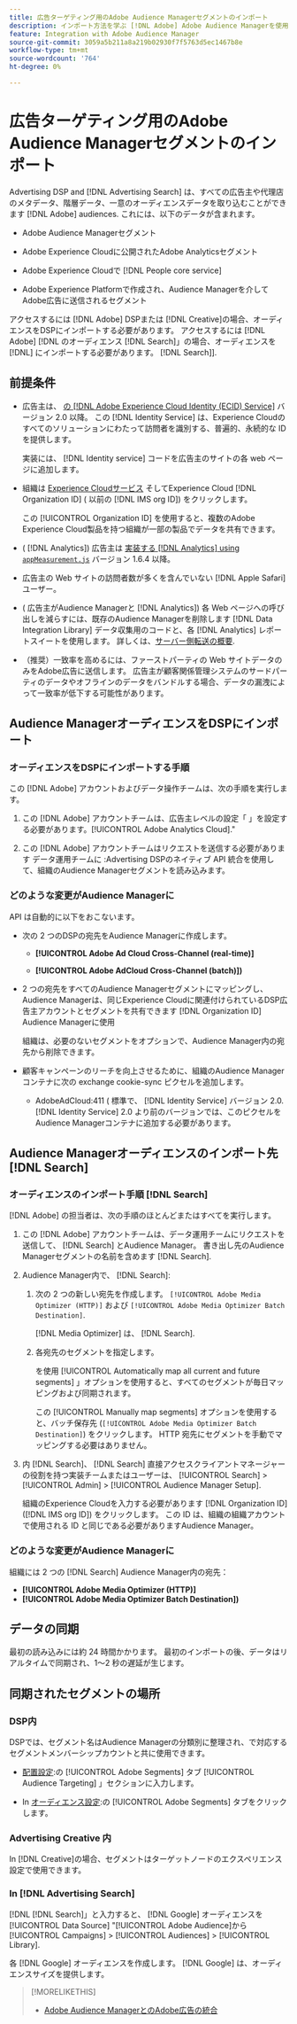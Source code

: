 ```yaml
---
title: 広告ターゲティング用のAdobe Audience Managerセグメントのインポート
description: インポート方法を学ぶ [!DNL Adobe] Adobe Audience Managerを使用して Advertising DSPと Search にオーディエンスを追加
feature: Integration with Adobe Audience Manager
source-git-commit: 3059a5b211a8a219b02930f7f5763d5ec1467b8e
workflow-type: tm+mt
source-wordcount: '764'
ht-degree: 0%

---
```


# 広告ターゲティング用のAdobe Audience Managerセグメントのインポート

Advertising DSP and [!DNL Advertising Search] は、すべての広告主や代理店のメタデータ、階層データ、一意のオーディエンスデータを取り込むことができます [!DNL Adobe] audiences<!-- segments or audiences? Standardize terms per AAM's docs -->. これには、以下のデータが含まれます。

* Adobe Audience Managerセグメント

* Adobe Experience Cloudに公開されたAdobe Analyticsセグメント

* Adobe Experience Cloudで [!DNL People core service]

* Adobe Experience Platformで作成され、Audience Managerを介してAdobe広告に送信されるセグメント

アクセスするには [!DNL Adobe] DSPまたは [!DNL Creative]の場合、オーディエンスをDSPにインポートする必要があります。 アクセスするには [!DNL Adobe] [!DNL のオーディエンス [!DNL Search]」の場合、オーディエンスを [!DNL] にインポートする必要があります。 [!DNL Search]].

## 前提条件

* 広告主は、 [の [!DNL Adobe Experience Cloud Identity (ECID) Service]](https://experienceleague.adobe.com/docs/id-service/using/intro/overview.html) バージョン 2.0 以降。 この [!DNL Identity Service] は、Experience Cloudのすべてのソリューションにわたって訪問者を識別する、普遍的、永続的な ID を提供します。

   実装には、 [!DNL Identity service] コードを広告主のサイトの各 web ページに追加します。

* 組織は [Experience Cloudサービス](https://experienceleague.adobe.com/docs/core-services/interface/services/core-services.html) そしてExperience Cloud [!DNL Organization ID] ( 以前の [!DNL IMS org ID]) をクリックします。

   この [!UICONTROL Organization ID] を使用すると、複数のAdobe Experience Cloud製品を持つ組織が一部の製品でデータを共有できます。

* ( [!DNL Analytics]) 広告主は [実装する [!DNL Analytics] using `appMeasurement.js`](https://experienceleague.adobe.com/docs/analytics/implementation/js/overview.html) バージョン 1.6.4 以降。

* 広告主の Web サイトの訪問者数が多くを含んでいない [!DNL Apple Safari] ユーザー。

* ( 広告主がAudience Managerと [!DNL Analytics]) 各 Web ページへの呼び出しを減らすには、既存のAudience Managerを削除します [!DNL Data Integration Library] データ収集用のコードと、各 [!DNL Analytics] レポートスイートを使用します。 詳しくは、[サーバー側転送の概要](https://experienceleague.adobe.com/docs/analytics/admin/admin-tools/server-side-forwarding/ssf.html).

* （推奨）一致率を高めるには、ファーストパーティの Web サイトデータのみをAdobe広告に送信します。 広告主が顧客関係管理システムのサードパーティのデータやオフラインのデータをバンドルする場合、データの漏洩によって一致率が低下する可能性があります。

## Audience ManagerオーディエンスをDSPにインポート

### オーディエンスをDSPにインポートする手順

この [!DNL Adobe] アカウントおよびデータ操作チームは、次の手順を実行します。

1. この [!DNL Adobe] アカウントチームは、広告主レベルの設定「 」を設定する必要があります。[!UICONTROL Adobe Analytics Cloud].&quot;

1. この [!DNL Adobe] アカウントチームはリクエストを送信する必要があります<!-- Submit a request as a JIRA task? --> データ運用チームに<!-- implementation team? --> :Advertising DSPのネイティブ API 統合を使用して、組織のAudience Managerセグメントを読み込みます。

### どのような変更がAudience Managerに

API は自動的に以下をおこないます。

* 次の 2 つのDSPの宛先をAudience Managerに作成します。

   * **[!UICONTROL Adobe Ad Cloud Cross-Channel (real-time)]**

   * **[!UICONTROL Adobe AdCloud Cross-Channel (batch)])**

* 2 つの宛先をすべてのAudience Managerセグメントにマッピングし、Audience Managerは、同じExperience Cloudに関連付けられているDSP広告主アカウントとセグメントを共有できます [!DNL Organization ID] Audience Managerに使用 <!-- Verify -->

   組織は、必要のないセグメントをオプションで、Audience Manager内の宛先から削除できます。

* 顧客キャンペーンのリーチを向上させるために、組織のAudience Managerコンテナに次の exchange cookie-sync ピクセルを追加します。

   * AdobeAdCloud:411 ( 標準で、 [!DNL Identity Service] バージョン 2.0. [!DNL Identity Service] 2.0 より前のバージョンでは、このピクセルをAudience Managerコンテナに追加する必要があります。

## Audience Managerオーディエンスのインポート先 [!DNL Search]

### オーディエンスのインポート手順 [!DNL Search]

[!DNL Adobe] の担当者は、次の手順のほとんどまたはすべてを実行します。

1. この [!DNL Adobe] アカウントチームは、データ運用チームにリクエストを送信して、 [!DNL Search] とAudience Manager。 書き出し先のAudience Managerセグメントの名前を含めます [!DNL Search].

1. Audience Manager内で、 [!DNL Search]:

   1. 次の 2 つの新しい宛先を作成します。 `[!UICONTROL Adobe Media Optimizer (HTTP)]` および `[!UICONTROL Adobe Media Optimizer Batch Destination]`.

      [!DNL Media Optimizer] は、 [!DNL Search].

   1. 各宛先のセグメントを指定します。

      を使用 [!UICONTROL Automatically map all current and future segments] 」オプションを使用すると、すべてのセグメントが毎日マッピングおよび同期されます。

      この [!UICONTROL Manually map segments] オプションを使用すると、バッチ保存先 (`[!UICONTROL Adobe Media Optimizer Batch Destination]`) をクリックします。 HTTP 宛先にセグメントを手動でマッピングする必要はありません。

1. 内 [!DNL Search]、 [!DNL Search] 直接アクセスクライアントマネージャーの役割を持つ実装チームまたはユーザーは、 [!UICONTROL Search] > [!UICONTROL Admin] > [!UICONTROL Audience Manager Setup].

   組織のExperience Cloudを入力する必要があります [!DNL Organization ID] ([!DNL IMS org ID]) をクリックします。 この ID は、組織の組織アカウントで使用される ID と同じである必要がありますAudience Manager。

### どのような変更がAudience Managerに

組織には 2 つの [!DNL Search] Audience Manager内の宛先：

* **[!UICONTROL Adobe Media Optimizer (HTTP)]**
* **[!UICONTROL Adobe Media Optimizer Batch Destination])**

## データの同期

最初の読み込みには約 24 時間かかります。 最初のインポートの後、データはリアルタイムで同期され、1～2 秒の遅延が生じます。

<!--
### How DSP Syncs the Data

DSP syncs the data automatically using the [!DNL Adobe Experience Cloud Identity (ECID) Service]. During synchronization, the [!DNL ECID Service] calls Adobe Advertising at [!DNL cm.eversttech.net]. Because Adobe Advertising is a trusted domain, ID syncs take place from parent pages rather than within the destination publishing iframes, as they do with most third-party activation partners. Audience Manager identifies unique users by device IDs, using the [Audience Manager [!DNL Unique User ID (AAM UUID)]](https://experienceleague.adobe.com/docs/audience-manager/user-guide/reference/ids-in-aam.html#global-device-ids), also called the [!DNL Device ID].
 
![Synchronization of [!DNL Adobe] audiences in DSP](/help/integrations/assets/audience-manager-sync.png)

### How Search Syncs the Data
-->

<!-- 
Segment membership data is sent only after one of the following events occurs:

* (Advertisers with DSP):

  * The segment is targeted in an Adobe Advertising display ad.

  * The segment is added to the [!DNL Adobe AdCloud Cross-Channel] batch and real-time destinations within the Audience Manager user interface.

* (Advertisers with [!DNL Search]):

  * The segment is targeted in an Adobe Advertising search ad.

  * The segment is added to the [!DNL Adobe Media Optimizer] batch and HTTP destinations within the Audience Manager user interface.
 -->
<!-- Is membership data/whatever available in Creative? If so, does it show the same as DSP? -->

## 同期されたセグメントの場所

### DSP内

DSPでは、セグメント名はAudience Managerの分類別に整理され、で対応するセグメントメンバーシップカウントと共に使用できます。

* [配置設定](/help/dsp/campaign-management/placements/placement-settings.md#audience-targeting):の [!UICONTROL Adobe Segments] タブ [!UICONTROL Audience Targeting] 」セクションに入力します。

* In [オーディエンス設定](/help/dsp/audiences/audience-settings.md):の [!UICONTROL Adobe Segments] タブをクリックします。

### Advertising Creative 内

In [!DNL Creative]の場合、セグメントはターゲットノードのエクスペリエンス設定で使用できます。

### In [!DNL Advertising Search]

[!DNL [!DNL Search]」と入力すると、 [!DNL Google] オーディエンスを [!UICONTROL Data Source] &quot;[!UICONTROL Adobe Audience]から [!UICONTROL Campaigns] > [!UICONTROL Audiences] > [!UICONTROL Library].

各 [!DNL Google] オーディエンスを作成します。 [!DNL Google] は、オーディエンスサイズを提供します。

>[!MORELIKETHIS]
>
>* [Adobe Audience ManagerとのAdobe広告の統合](/help/integrations/audience-manager/overview.md)

